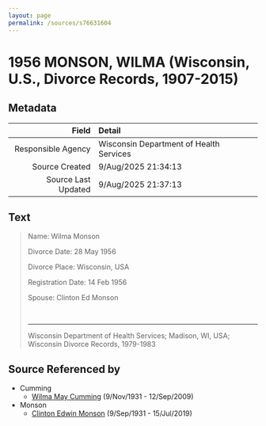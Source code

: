 ```yaml
---
layout: page
permalink: /sources/s76631604
---
```


# 1956 MONSON, WILMA (Wisconsin, U.S., Divorce Records, 1907-2015)

## Metadata

Field | Detail
---:|:---
Responsible Agency | Wisconsin Department of Health Services
Source Created | 9/Aug/2025 21:34:13
Source Last Updated | 9/Aug/2025 21:37:13

## Text

> Name: Wilma Monson
>
> Divorce Date: 28 May 1956
>
> Divorce Place: Wisconsin, USA
>
> Registration Date: 14 Feb 1956
>
> Spouse: Clinton Ed Monson
>
> <br/>
>
> ---
>
> Wisconsin Department of Health Services; Madison, WI, USA; Wisconsin Divorce Records, 1979-1983
>

## Source Referenced by

* Cumming
  * [Wilma May Cumming](../people/@74680609@-wilma-may-cumming-b1931-11-9-d2009-9-12.md) (9/Nov/1931 - 12/Sep/2009)
* Monson
  * [Clinton Edwin Monson](../people/@24393948@-clinton-edwin-monson-b1931-9-9-d2019-7-15.md) (9/Sep/1931 - 15/Jul/2019)
